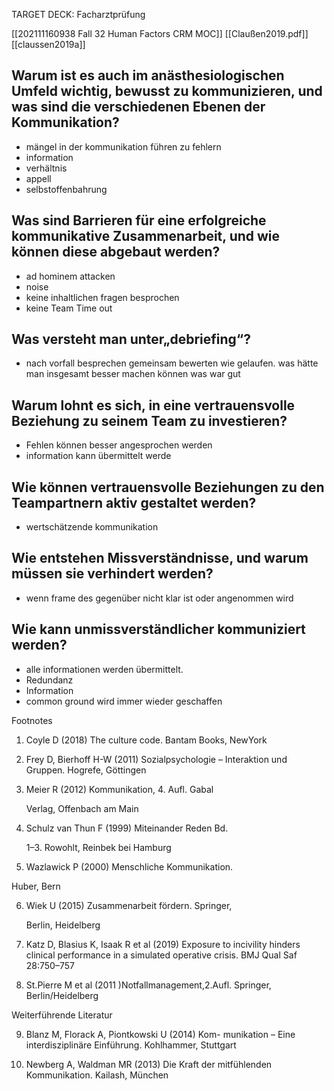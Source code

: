 TARGET DECK: Facharztprüfung

[[202111160938 Fall 32 Human Factors CRM MOC]]
[[Claußen2019.pdf]]
[[claussen2019a]]
 

## Warum ist es auch im anästhesiologischen Umfeld wichtig, bewusst zu kommunizieren, und was sind die verschiedenen Ebenen der Kommunikation?
- mängel in der kommunikation führen zu fehlern
- information
- verhältnis
- appell
- selbstoffenbahrung
## Was sind Barrieren für eine erfolgreiche kommunikative Zusammenarbeit, und wie können diese abgebaut werden?
- ad hominem attacken
- noise
- keine inhaltlichen fragen besprochen
- keine Team Time out
## Was versteht man unter„debriefing“?
- nach vorfall besprechen gemeinsam bewerten wie gelaufen. was hätte man insgesamt besser machen können was war gut
## Warum lohnt es sich, in eine vertrauensvolle Beziehung zu seinem Team zu investieren?  
- Fehlen können besser angesprochen werden
- information kann übermittelt werde
## Wie können vertrauensvolle Beziehungen zu den Teampartnern aktiv gestaltet werden?
- wertschätzende kommunikation
## Wie entstehen Missverständnisse, und warum müssen sie verhindert werden?
- wenn frame des gegenüber nicht klar ist oder angenommen wird
## Wie kann unmissverständlicher kommuniziert werden?
- alle informationen werden übermittelt. 
- Redundanz
- Information
- common ground wird immer wieder geschaffen

 Footnotes
 

1.  Coyle D (2018) The culture code. Bantam Books, NewYork
    
2.  Frey D, Bierhoff H-W (2011) Sozialpsychologie – Interaktion und Gruppen. Hogrefe, Göttingen
    
3.  Meier R (2012) Kommunikation, 4. Aufl. Gabal
    
    Verlag, Offenbach am Main
    
4.  Schulz van Thun F (1999) Miteinander Reden Bd.
    
    1–3. Rowohlt, Reinbek bei Hamburg
    

5. Wazlawick P (2000) Menschliche Kommunikation.

Huber, Bern

6.  Wiek U (2015) Zusammenarbeit fördern. Springer,
    
    Berlin, Heidelberg
    
7.  Katz D, Blasius K, Isaak R et al (2019) Exposure to incivility hinders clinical performance in a simulated operative crisis. BMJ Qual Saf 28:750–757
    
8.  St.Pierre M et al (2011 )Notfallmanagement,2.Aufl. Springer, Berlin/Heidelberg
    

Weiterführende Literatur

9. Blanz M, Florack A, Piontkowski U (2014) Kom- munikation – Eine interdisziplinäre Einführung. Kohlhammer, Stuttgart

10. Newberg A, Waldman MR (2013) Die Kraft der mitfühlenden Kommunikation. Kailash, München